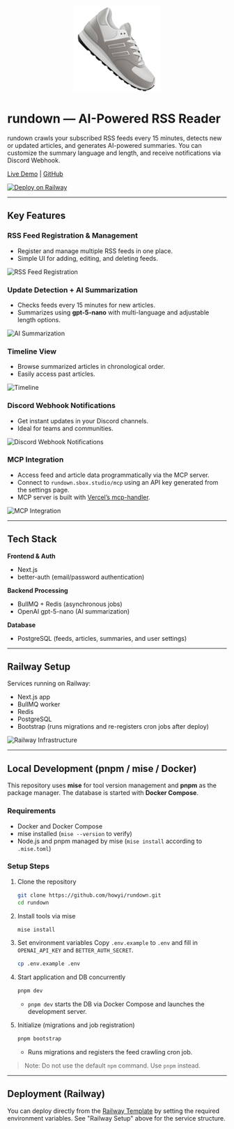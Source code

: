 <div align="center">
  <img src="app/icon.png" alt="rundown Logo" width="200" />
</div>

# rundown — AI-Powered RSS Reader

rundown crawls your subscribed RSS feeds every 15 minutes, detects new or updated articles, and generates AI-powered summaries.
You can customize the summary language and length, and receive notifications via Discord Webhook.

[Live Demo](https://rundown.sbox.studio) | [GitHub](https://github.com/howyi/rundown) 

[![Deploy on Railway](https://railway.com/button.svg)](https://railway.com/deploy/rundown-1?referralCode=uKuNOt)

---

## Key Features

### RSS Feed Registration & Management

* Register and manage multiple RSS feeds in one place.
* Simple UI for adding, editing, and deleting feeds.

![RSS Feed Registration](https://dev-to-uploads.s3.amazonaws.com/uploads/articles/2fd4crqjtcgnflzv6o8o.png)

### Update Detection + AI Summarization

* Checks feeds every 15 minutes for new articles.
* Summarizes using **gpt-5-nano** with multi-language and adjustable length options.

![AI Summarization](https://dev-to-uploads.s3.amazonaws.com/uploads/articles/6ogghc2n78ife7k0pdon.gif)

### Timeline View

* Browse summarized articles in chronological order.
* Easily access past articles.

![Timeline](https://dev-to-uploads.s3.amazonaws.com/uploads/articles/ra9g6ldpiq3dd7d6wtbq.png)

### Discord Webhook Notifications

* Get instant updates in your Discord channels.
* Ideal for teams and communities.

![Discord Webhook Notifications](https://dev-to-uploads.s3.amazonaws.com/uploads/articles/1aae1g7ytkh5556mtoz9.png)

### MCP Integration

* Access feed and article data programmatically via the MCP server.
* Connect to `rundown.sbox.studio/mcp` using an API key generated from the settings page.
* MCP server is built with [Vercel’s mcp-handler](https://github.com/vercel/mcp-adapter).

![MCP Integration](https://dev-to-uploads.s3.amazonaws.com/uploads/articles/17450f6wwhtndbzfjs6s.png)

---

## Tech Stack

**Frontend & Auth**

* Next.js
* better-auth (email/password authentication)

**Backend Processing**

* BullMQ + Redis (asynchronous jobs)
* OpenAI gpt-5-nano (AI summarization)

**Database**

* PostgreSQL (feeds, articles, summaries, and user settings)

---

## Railway Setup

Services running on Railway:

* Next.js app
* BullMQ worker
* Redis
* PostgreSQL
* Bootstrap (runs migrations and re-registers cron jobs after deploy)

![Railway Infrastructure](https://dev-to-uploads.s3.amazonaws.com/uploads/articles/5vnfo0rthjoxx3qo0khp.png)

---

## Local Development (pnpm / mise / Docker)

This repository uses **mise** for tool version management and **pnpm** as the package manager. The database is started with **Docker Compose**.

### Requirements

* Docker and Docker Compose
* mise installed (`mise --version` to verify)
* Node.js and pnpm managed by mise (`mise install` according to `.mise.toml`)

### Setup Steps

1. Clone the repository

   ```bash
   git clone https://github.com/howyi/rundown.git
   cd rundown
   ```

2. Install tools via mise

   ```bash
   mise install
   ```

3. Set environment variables
   Copy `.env.example` to `.env` and fill in `OPENAI_API_KEY` and `BETTER_AUTH_SECRET`.

   ```bash
   cp .env.example .env
   ```

4. Start application and DB concurrently

   ```bash
   pnpm dev
   ```

   * `pnpm dev` starts the DB via Docker Compose and launches the development server.

5. Initialize (migrations and job registration)

   ```bash
   pnpm bootstrap
   ```

   * Runs migrations and registers the feed crawling cron job.

> Note: Do not use the default `npm` command. Use `pnpm` instead.

---

## Deployment (Railway)

You can deploy directly from the [Railway Template](https://railway.com/deploy/rundown-1) by setting the required environment variables. 
See "Railway Setup" above for the service structure.
